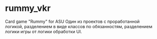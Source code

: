 # rummy_vkr
Card game "Rummy" for ASU
Один из проектов с проработанной логикой, разделением в виде классов по обязанностям, разделением логики игры от логики обработки UI.
